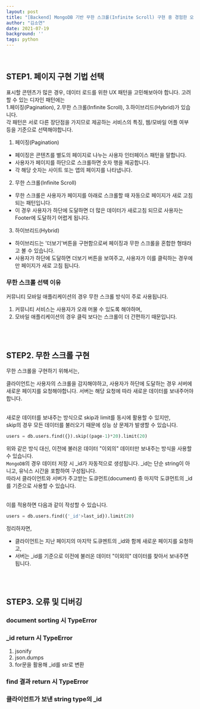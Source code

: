 ```yaml
---
layout: post
title: "[Backend] MongoDB 기반 무한 스크롤(Infinite Scroll) 구현 중 경험한 오류 및 디버깅"
author: "김소연"
date: 2021-07-19
background: ''
tags: python
---
```

 <br>

 ## STEP1. 페이지 구현 기법 선택

 표시할 콘텐츠가 많은 경우, 데이터 로드를 위한 UX 패턴을 고민해보아야 합니다. 고려할 수 있는 디자인 패턴에는  
 1.페이징(Pagination), 2.무한 스크롤(Infinite Scroll), 3.하이브리드(Hybrid)가 있습니다.  
 각 패턴은 서로 다른 장단점을 가지므로 제공하는 서비스의 특징, 웹/모바일 어플 여부 등을 기준으로 선택해야합니다.  
  
 1. 페이징(Pagination)
-  페이징은 콘텐츠를 별도의 페이지로 나누는 사용자 인터페이스 패턴을 말합니다.  
-  사용자가 페이지를 하단으로 스크롤하면 숫자 행을 제공합니다.  
-  각 해당 숫자는 사이트 또는 앱의 페이지를 나타냅니다.  

 2. 무한 스크롤(Infinite Scroll)  
-  무한 스크롤은 사용자가 페이지를 아래로 스크롤할 때 자동으로 페이지가 새로 고침 되는 패턴입니다.  
-  이 경우 사용자가 하단에 도달하면 더 많은 데이터가 새로고침 되므로 사용자는 Footer에 도달하기 어렵게 됩니다.  

 3. 하이브리드(Hybrid)  
-  하이브리드는 '더보기'버튼을 구현함으로써 페이징과 무한 스크롤을 혼합한 형태라고 볼 수 있습니다.  
-  사용자가 하단에 도달하면 더보기 버튼을 보여주고, 사용자가 이를 클릭하는 경우에만 페이지가 새로 고침 됩니다.  

 ### 무한 스크롤 선택 이유  
 커뮤니티 모바일 애플리케이션의 경우 무한 스크롤 방식이 주로 사용됩니다.  
 1. 커뮤니티 서비스는 사용자가 오래 머물 수 있도록 해야하며, 
 2. 모바일 애플리케이션의 경우 클릭 보다는 스크롤이 더 간편하기 때문입니다.  


 <br>
 <br>

 ## STEP2. 무한 스크롤 구현
 무한 스크롤을 구현하기 위해서는,

 클라이언트는 사용자의 스크롤을 감지해야하고, 사용자가 하단에 도달하는 경우 서버에 새로운 페이지를 요청해야합니다.
 서버는 해당 요청에 따라 새로운 데이터를 보내주어야 합니다.  
 <br> 

 새로운 데이터를 보내주는 방식으로 skip과 limit를 동시에 활용할 수 있지만,  
 skip의 경우 모든 데이터를 불러오기 때문에 성능 상 문제가 발생할 수 있습니다.  
 ```python
 users = db.users.find({}).skip((page-1)*20).limit(20)
 ```

 위와 같은 방식 대신, 이전에 불러온 데이터 "이외의" 데이터만 보내주는 방식을 사용할 수 있습니다.  
  ```MongoDB```의 경우 데이터 저장 시 _id가 자동적으로 생성됩니다. _id는 단순 string이 아니고, 유닉스 시간을 포함하여 구성됩니다.  
  따라서 클라이언트와 서버가 주고받는 도큐먼트(document) 중 마지막 도큐먼트의 _id를 기준으로 사용할 수 있습니다.  

<br>
 이를 적용하면 다음과 같이 작성할 수 있습니다.  

 ```python
 users = db.users.find({'_id'>last_id}).limit(20)
 ```

 정리하자면, 
 - 클라이언트는 지난 페이지의 마지막 도큐멘트의 _id와 함께 새로운 페이지를 요청하고,  
 - 서버는 _id를 기준으로 이전에 불러온 데이터 "이외의" 데이터를 찾아서 보내주면 됩니다.  
  

<br>
<br>

 ## STEP3. 오류 및 디버깅
 ### document sorting 시 TypeError

 ### _id return 시 TypeError
 1. jsonify
 2. json.dumps
 3. for문을 활용해 _id를 str로 변환
 ### find 결과 return 시 TypeError

 ### 클라이언트가 보낸 string type의 _id
